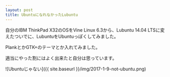 ```yaml
---
layout: post
title: UbuntuになれなかったLubuntu
---
```


自分のIBM ThinkPad X32のOSをVine Linux 6.3から、Lubuntu 14.04 LTSに変えたついでに、LubuntuをUbuntuっぽくしてみました。

PlankとかGTK+のテーマとか入れてみました。

適当にやった割にはよく出来たと自分は思っています。

![Ubuntuじゃない]({{ site.baseurl }}/img/2017-1-9-not-ubuntu.png)
